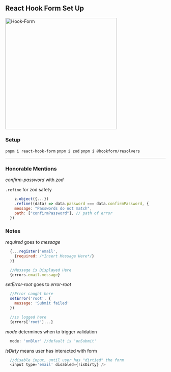 ## React Hook Form Set Up

<img src="https://plus.unsplash.com/premium_photo-1671730787227-075edb27428c?q=80&w=1470&auto=format&fit=crop&ixlib=rb-4.0.3&ixid=M3wxMjA3fDB8MHxwaG90by1wYWdlfHx8fGVufDB8fHx8fA%3D%3D" alt="Hook-Form" width="350" />

### Setup

`pnpm i react-hook-form`
`pnpm i zod`
`pnpm i @hookform/resolvers`

***

### Honorable Mentions

_confirm-password_ with _zod_

`.refine` for zod safety

```JavaScript
    z.object({...})
    .refine((data) => data.password === data.confirmPassword, {
    message: "Passwords do not match",
    path: ["confirmPassword"], // path of error
  })
```

### Notes

_required_ goes to _message_

```JavaScript
  {...register('email',
    {required: /*Insert Message Here*/}
  )}

  //Message is Displayed Here
  {errors.email.message}
```

_setError-root_ goes to _error-root_

```JavaScript
  //Error caught here
  setError('root', {
    message: 'Submit failed'
  })

  //is logged here
  {errors['root']...}
```

_mode_ determines when to trigger validation

```JavaScript
  mode: 'onBlur' //default is 'onSubmit'
```

_isDirty_ means user has interacted with form

```JavaScript
  //disable input, until user has "dirtied" the form
  <input type='email' disabled={!isDirty} />
```